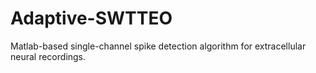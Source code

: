 # Adaptive-SWTTEO
Matlab-based single-channel spike detection algorithm for extracellular neural recordings. 
